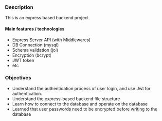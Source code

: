 ### Description

This is an express based backend project.

#### Main features / technologies

- Express Server API (with Middlewares)
- DB Connection (mysql)
- Schema validation (joi)
- Encryption (bcrypt)
- JWT token
- etc

### Objectives

- Understand the authentication process of user login, and use Jwt for authentication.
- Understand the express-based backend file structure
- Learn how to connect to the database and operate on the database
- Learned that user passwords need to be encrypted before writing to the database
